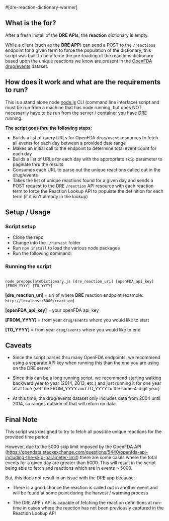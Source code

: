 #[dre-reaction-dictionary-warmer]

## What is the for?
After a fresh install of the **DRE APIs**, the **reaction** dictionary is empty.  

While a client (such as the **DRE APP**) can send a POST to the `/reactions` endpoint for a given term to force the population of the dictionary, this script was built to help force the pre-loading of the reactions dictionary based upon the unique reactions we know are present in the [OpenFDA drug/events](https://open.fda.gov/drug/event/) dataset.

## How does it work and what are the requirements to run?

This is a stand alone node [node.js](https://nodejs.org/) CLI (command line interface) script and must be run from a machine that has node running, but does NOT necessarily have to be run from the server / container you have DRE running.

**The script goes thru the following steps:**

- Builds a list of query URLs for OpenFDA `drug/event` resources to fetch all events for each day between a provided date range
- Makes an initial call to the endpoint to determine total event count for each day
- Builds a list of URLs for each day with the appropriate `skip` parameter to paginate thru the results
- Consumes each URL to parse out the unique reactions called out in the drug/events
- Takes the list of unique reactions found for a given day and sends a POST request to the DRE `/reaction` API resource with each reaction term to force the Reaction Lookup API to populate the definition for each term  (if it isn't already in the lookup)


## Setup / Usage

### Script setup
- Clone the repo
- Change into the `./harvest` folder
- Run `npm install` to load the various node packages
- Run the following command:

### Running the script

```

node prepopulateDictionary.js [dre_reaction_uri] [openFDA_api_key] [FROM_YYYY] [TO_YYYY] 

```

**[dre\_reaction\_uri]**  = uri of where **DRE** reaction endpoint (example: `http://localhost:3000/reaction`)

**[openFDA\_api\_key]**  = your openFDA api_key

**[FROM_YYYY]**  = from year `drug/events` where you would like to start 

**[TO_YYYY]**  = from year `drug/events` where you would like to end


## Caveats

- Since the script parses thru many OpenFDA endpoints, we recommend using a separate API key when running this than the one you are using on the DRE server

- Since this can be a long running script, we recommend starting walking backward year to year (2014, 2013, etc.) and just running it for one year at at time (set the FROM_YYYY and TO_YYYY to the same 4-digit year)

- At this time, the drug/events dataset only includes data from 2004 until 2014, so ranges outside of that will return no data

## Final Note

This script was designed to try to fetch all possible unique reactions for the provided time period.  

However, due to the 5000 skip limit imposed by the OpenFDA API (https://opendata.stackexchange.com/questions/5440/openfda-api-including-the-skip-parameter-limit) there are some cases where the total events for a given day are greater than 5000.  This will result in the script being able to fetch and reactions which are in events > 5000.  

But, this does not result in an issue with the DRE app because:

- There is a good chance the reaction is called out in another event and will be found at some point during the harvest / warming process

- The DRE APP / API is capable of fetching the reaction definitions at run-time in cases where the reaction has not been previously captured in the Reaction Lookup API







